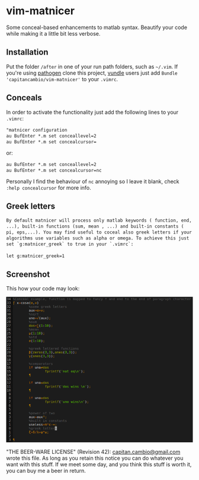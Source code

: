 vim-matnicer
============

Some conceal-based enhancements to matlab syntax. Beautify your code while making it a little bit less verbose.


Installation
------------

Put the folder `/after` in one of your run path folders, such as `~/.vim`. If you're using [pathogen](https://github.com/tpope/vim-pathogen) clone this project, [vundle](https://github.com/gmarik/vundle) users just add `Bundle  'capitancambio/vim-matnicer'` to your `.vimrc`.

Conceals 
--------

In order to activate the functionality just add the following lines to your `.vimrc`:


	"matnicer configuration
	au BufEnter *.m set conceallevel=2
	au BufEnter *.m set concealcursor=
	
or:

	au BufEnter *.m set conceallevel=2
	au BufEnter *.m set concealcursor=nc
	
Personally I find the behaviour of `nc` annoying so I leave it blank, check `:help concealcursor` for more info.


Greek letters
-------------

	By default matnicer will process only matlab keywords ( function, end, ...), built-in functions (sum, mean , ...) and built-in constants ( pi, eps,...). You may find useful to coceal also greek letters if your algorithms use variables such as alpha or omega. To achieve this just set `g:matnicer_greek` to true in your `.vimrc`:

	let g:matnicer_greek=1

Screenshot
----------

 This how your code may look:

![Screenshot](http://github.com/capitancambio/vim-matnicer/raw/master/screenshot.png)

"THE BEER-WARE LICENSE" (Revision 42):
<capitan.cambio@gmail.com> wrote this file. As long as you retain this notice you
can do whatever you want with this stuff. If we meet some day, and you think
this stuff is worth it, you can buy me a beer in return.





